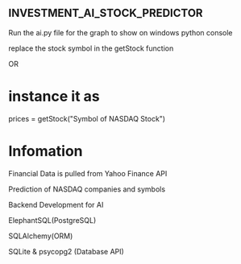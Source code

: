 ## INVESTMENT_AI_STOCK_PREDICTOR

Run the ai.py file for the graph to show on windows python console


replace the stock symbol in the getStock function 


OR

#  instance it as 


prices = getStock("Symbol of NASDAQ Stock")


#  Infomation


Financial Data is pulled from Yahoo Finance API


Prediction of NASDAQ companies and symbols


Backend Development for AI


ElephantSQL(PostgreSQL)


SQLAlchemy(ORM)


SQLite & psycopg2 (Database API)


